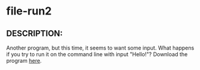 # file-run2
## DESCRIPTION:
Another program, but this time, it seems to want some input. 
What happens if you try to run it on the command line with input "Hello!"? 
Download the program [here]().
